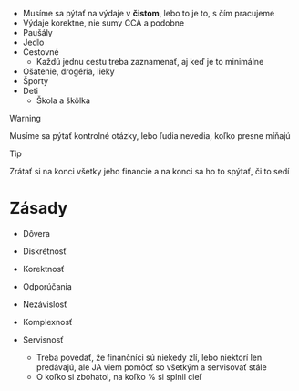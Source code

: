 - Musíme sa pýtať na výdaje v **čistom**, lebo to je to, s čím pracujeme
- Výdaje korektne, nie sumy CCA a podobne
- Paušály
- Jedlo
- Cestovné
	- Každú jednu cestu treba zaznamenať, aj keď je to minimálne
- Ošatenie, drogéria, lieky
- Športy
- Deti
	- Škola a škôlka

>[!warning]
>Musíme sa pýtať kontrolné otázky, lebo ľudia nevedia, koľko presne míňajú

>[!tip]
>Zrátať si na konci všetky jeho financie a na konci sa ho to spýtať, či to sedí

# Zásady
- Dôvera
- Diskrétnosť
- Korektnosť
- Odporúčania

- Nezávislosť
- Komplexnosť
- Servisnosť
	- Treba povedať, že finančníci sú niekedy zlí, lebo niektorí len predávajú, ale JA viem pomôcť so všetkým a servisovať stále
	- O koľko si zbohatol, na koľko % si splnil cieľ